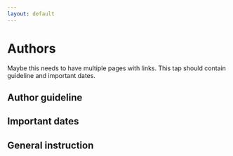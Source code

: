 ```yaml
---
layout: default
---
```

# Authors

Maybe this needs to have multiple pages with links. 
This tap should contain guideline and important dates.

## Author guideline

## Important dates

## General instruction
